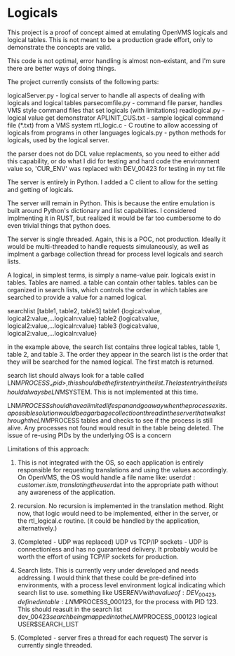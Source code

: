 # Logicals

This project is a proof of concept aimed at emulating OpenVMS logicals and logical tables.
This is not meant to be a production grade effort, only to demonstrate the concepts are valid.

This code is not optimal, error handling is almost non-existant, and I'm sure there are better ways of doing things.

The project currently consists of the following parts:

logicalServer.py - logical server to handle all aspects of dealing with logicals and logical tables
parsecomfile.py   - command file parser, handles VMS style command files that set logicals (with limitations)
readlogical.py   - logical value get demonstrator
APLINIT_CUS.txt  - sample logical command file (*.txt) from a VMS system
rtl_logic.c      - C routine to allow accessing of logicals from programs in other languages
logicals.py      - python methods for logicals, used by the logical server.


the parser does not do DCL value replacments, so you need to either add this capability, or do what I did for testing and hard code the environment value
so, 'CUR_ENV' was replaced with DEV_00423 for testing in my txt file

The server is entirely in Python. I added a C client to allow for the setting and getting of logicals. 

The server will remain in Python. This is because the entire emulation is built around Python's dictionary and list capabilities.
I considered implmenting it in RUST, but realized it would be far too cumbersome to do even trivial things that python does.

The server is single threaded. Again, this is a POC, not production. Ideally it would be multi-threaded to handle requests simulaneously, as well as implment a 
garbage collection thread for process level logicals and search lists.

A logical, in simplest terms, is simply a name-value pair.
logicals exist in tables. Tables are named. a table can contain other tables. tables can be organized in search lists, which controls the order in which
tables are searched to provide a value for a named logical.

searchlist [table1, table2, table3]
table1 {logical:value, logical2:value,...logicaln:value}
table2 {logical:value, logical2:value,...logicaln:value}
table3 {logical:value, logical2:value,...logicaln:value}

in the example above, the search list contains three logical tables, table 1, table 2, and table 3. The order they appear in the search list is
the order that they will be searched for the named logical. The first match is returned.

search list should always look for a table called LNM$PROCESS_<pid>, this should be the first entry in the list.
The last entry in the list should always be LNM$SYSTEM. This is not implemented at this time.

LNM$PROCESS should have a limited lifespan and go away when the process exits. a possible solution would be a garbage collectioon thread in the server that walks through 
the LNM$PROCESS tables and checks to see if the process is still alive. Any processes not found would result in the table being deleted. The issue of re-using PIDs by the underlying
OS is a concern

Limitations of this approach:

1. This is not integrated with the OS, so each application is entirely responsible for requesting translations and using the values accordingly. On OpenVMS, the OS would
   handle a file name like:    user$dat:customer.ism, translating the user$dat into the appropriate path without any awareness of the application.

2. recursion. No recursion is implemented in the translation method. Right now, that logic would need to be implemented, either in the server, or the rtl_logical.c routine. 
   (it could be handled by the application, alternatively.)

3. (Completed - UDP was replaced) UDP vs TCP/IP sockets - UDP is connectionless and has no guaranteed delivery. It probably would be worth the effort of using TCP/IP sockets for production.

4. Search lists. This is currently very under developed and needs addressing. I would think that these could be pre-defined into environments, with a process level environment logical
   indicating which search list to use. something like USER$ENV with a value of: DEV_00423, defined in table: LNM$PROCESS_000123, for the process with PID 123. This should reasult in
   the search list dev_00423$search being mapped into the LNM$PROCESS_000123 logical USER$SEARCH_LIST

5. (Completed - server fires a thread for each request) The server is currently single threaded.



